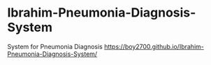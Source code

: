# Ibrahim-Pneumonia-Diagnosis-System
System for Pneumonia Diagnosis
https://boy2700.github.io/Ibrahim-Pneumonia-Diagnosis-System/
